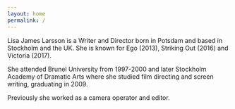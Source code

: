 ```yaml
---
layout: home
permalink: /
---
```

Lisa James Larsson is a Writer and Director born in Potsdam and based in Stockholm and the UK. She is known for Ego (2013), Striking Out (2016) and Victoria (2017).

She attended Brunel University from 1997-2000 and later Stockholm Academy of Dramatic Arts where she studied film directing and screen writing, graduating in 2009.

Previously she worked as a camera operator and editor.
